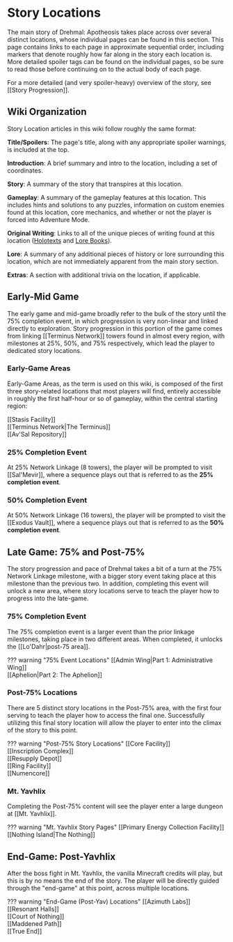 # Story Locations

The main story of Drehmal: Apotheosis takes place across over several distinct locations, whose individual pages can be found in this section. This page contains links to each page in approximate sequential order, including markers that denote roughly how far along in the story each location is. More detailed spoiler tags can be found on the individual pages, so be sure to read those before continuing on to the actual body of each page.

For a more detailed (and very spoiler-heavy) overview of the story, see [[Story Progression]].

## Wiki Organization
Story Location articles in this wiki follow roughly the same format:

**Title/Spoilers**: The page's title, along with any appropriate spoiler warnings, is included at the top.

**Introduction**: A brief summary and intro to the location, including a set of coordinates.

**Story**: A summary of the story that transpires at this location.

**Gameplay**: A summary of the gameplay features at this location. This includes hints and solutions to any puzzles, information on custom enemies found at this location, core mechanics, and whether or not the player is forced into Adventure Mode.

**Original Writing**: Links to all of the unique pieces of writing found at this location ([Holotexts](/Story_and_Features/Holotexts/) and [Lore Books](/Lore/Books/)).

**Lore**: A summary of any additional pieces of history or lore surrounding this location, which are not immediately apparent from the main story section.

**Extras**: A section with additional trivia on the location, if applicable.

## Early-Mid Game
The early game and mid-game broadly refer to the bulk of the story until the 75% completion event, in which progression is very non-linear and linked directly to exploration. Story progression in this portion of the game comes from linking [[Terminus Network]] towers found in almost every region, with milestones at 25%, 50%, and 75% respectively, which lead the player to dedicated story locations.

### Early-Game Areas
Early-Game Areas, as the term is used on this wiki, is composed of the first three story-related locations that most players will find, entirely accessible in roughly the first half-hour or so of gameplay, within the central starting region:

[[Stasis Facility]] <br>
[[Terminus Network|The Terminus]] <br>
[[Av'Sal Repository]]

### 25% Completion Event
At 25% Network Linkage (8 towers), the player will be prompted to visit [[Sal'Mevir]], where a sequence plays out that is referred to as the **25% completion event**.

### 50% Completion Event
At 50% Network Linkage (16 towers), the player will be prompted to visit the [[Exodus Vault]], where a sequence plays out that is referred to as the **50% completion event**.

## Late Game: 75% and Post-75% 
The story progression and pace of Drehmal takes a bit of a turn at the 75% Network Linkage milestone, with a bigger story event taking place at this milestone than the previous two. In addition, completing this event will unlock a new area, where story locations serve to teach the player how to progress into the late-game.

### 75% Completion Event
The 75% completion event is a larger event than the prior linkage milestones, taking place in two different areas. When completed, it unlocks the [[Lo'Dahr|post-75 area]].

??? warning "75% Event Locations"
    [[Admin Wing|Part 1: Administrative Wing]] <br>
    [[Aphelion|Part 2: The Aphelion]]

### Post-75% Locations
There are 5 distinct story locations in the Post-75% area, with the first four serving to teach the player how to access the final one. Successfully utilizing this final story location will allow the player to enter into the climax of the story to this point.

??? warning "Post-75% Story Locations"
    [[Core Facility]] <br>
    [[Inscription Complex]] <br>
    [[Resupply Depot]] <br>
    [[Ring Facility]] <br>
    [[Numencore]]

### Mt. Yavhlix
Completing the Post-75% content will see the player enter a large dungeon at [[Mt. Yavhlix]].

??? warning "Mt. Yavhlix Story Pages"
    [[Primary Energy Collection Facility]] <br>
    [[Nothing Island|The Nothing]]

## End-Game: Post-Yavhlix
After the boss fight in Mt. Yavhlix, the vanilla Minecraft credits will play, but this is by no means the end of the story. The player will be directly guided through the "end-game" at this point, across multiple locations.

??? warning "End-Game (Post-Yav) Locations"
    [[Azimuth Labs]] <br>
    [[Resonant Halls]] <br>
    [[Court of Nothing]] <br>
    [[Maddened Path]] <br>
    [[True End]]

